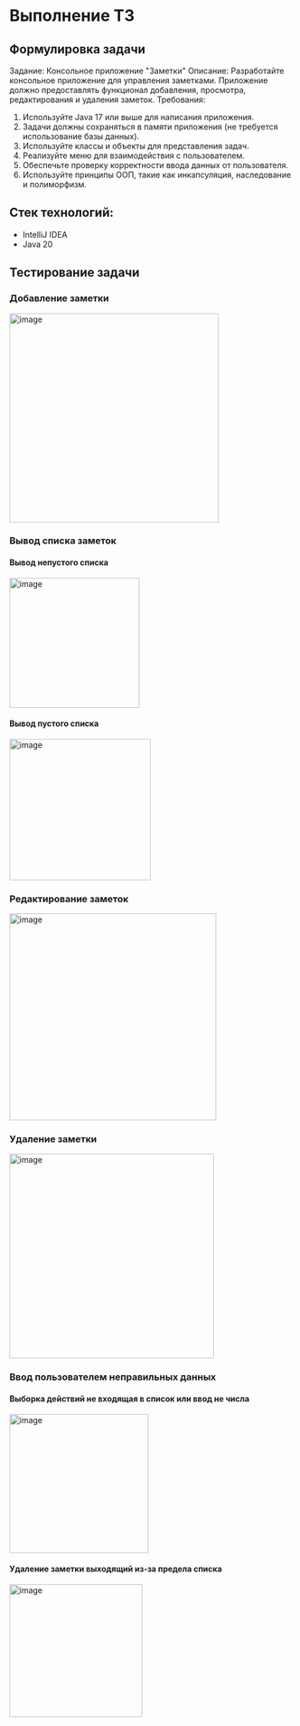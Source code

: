# Выполнение ТЗ
## Формулировка задачи
Задание: Консольное приложение "Заметки"
Описание:
Разработайте консольное приложение для управления заметками. Приложение должно предоставлять функционал добавления, просмотра, редактирования и удаления заметок.
Требования:
1. Используйте Java 17 или выше для написания приложения.
2. Задачи должны сохраняться в памяти приложения (не требуется использование базы данных).
3. Используйте классы и объекты для представления задач.
4. Реализуйте меню для взаимодействия с пользователем.
5. Обеспечьте проверку корректности ввода данных от пользователя.
6. Используйте принципы ООП, такие как инкапсуляция, наследование и полиморфизм.
## Стек технологий:
 - IntelliJ IDEA
 - Java 20
## Тестирование задачи
### Добавление заметки
<img width="370" alt="image" src="https://github.com/Dmitrii-Rumyantsev/DemoTaskDevolinica/assets/108349340/c048b392-960f-4834-9c03-099ee57f2d94">




### Вывод списка заметок
   #### Вывод непустого списка
<img width="230" alt="image" src="https://github.com/Dmitrii-Rumyantsev/DemoTaskDevolinica/assets/108349340/934e31c2-4654-4e35-8c6c-51079d843cb4">





   #### Вывод пустого списка
<img width="250" alt="image" src="https://github.com/Dmitrii-Rumyantsev/DemoTaskDevolinica/assets/108349340/54bf110b-6e08-47ee-9435-3e303bf3f844">





### Редактирование заметок
<img width="366" alt="image" src="https://github.com/Dmitrii-Rumyantsev/DemoTaskDevolinica/assets/108349340/31463cf2-99f9-49f6-891e-8d26a0ef9e1d">





### Удаление заметки
<img width="362" alt="image" src="https://github.com/Dmitrii-Rumyantsev/DemoTaskDevolinica/assets/108349340/04bde77e-1285-45c1-97e9-09ead0275ac6">





### Ввод пользователем неправильных данных
   #### Выборка действий не входящая в список или ввод не числа
<img width="246" alt="image" src="https://github.com/Dmitrii-Rumyantsev/DemoTaskDevolinica/assets/108349340/7e5c6e37-2ebb-4cf0-9c73-c27b298b4b89">





   #### Удаление заметки выходящий из-за предела списка
<img width="235" alt="image" src="https://github.com/Dmitrii-Rumyantsev/DemoTaskDevolinica/assets/108349340/0f2ee9c6-861a-4330-87a7-9bc5c14a8707">





